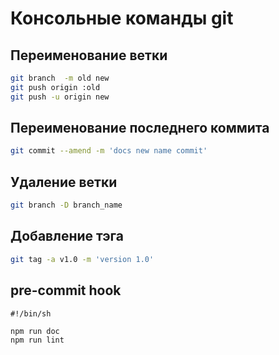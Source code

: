 # Консольные команды git
## Переименование ветки
```bash
git branch  -m old new
git push origin :old
git push -u origin new
```
## Переименование последнего коммита 
```bash
git commit --amend -m 'docs new name commit'
```

## Удаление ветки
```bash
git branch -D branch_name
```

## Добавление тэга
 ```bash
 git tag -a v1.0 -m 'version 1.0'
 ```
 
## pre-commit hook
```
#!/bin/sh

npm run doc
npm run lint

``` 
